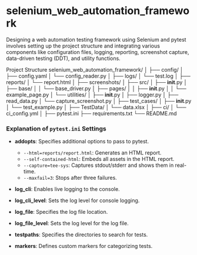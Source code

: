# selenium_web_automation_framework
Designing a web automation testing framework using Selenium and pytest involves setting up the project structure and integrating various components like configuration files, logging, reporting, screenshot capture, data-driven testing (DDT), and utility functions. 

Project Structure
selenium_web_automation_framework/
│
├── config/
│   ├── config.yaml
│   └── config_reader.py
│
├── logs/
│   └── test.log
│
├── reports/
│   └── report.html
│
├── screenshots/
│
├── src/
│   ├── __init__.py
│   ├── base/
│   │   └── base_driver.py
│   ├── pages/
│   │   ├── __init__.py
│   │   └── example_page.py
│   └── utilities/
│       ├── __init__.py
│       ├── logger.py
│       ├── read_data.py
│       └── capture_screenshot.py
│
├── test_cases/
│   ├── __init__.py
│   └── test_example.py
│
├── TestData/
│   └── data.xlsx
│
├── ci/
│   └── ci_config.yml
│
├── pytest.ini
├── requirements.txt
└── README.md

### Explanation of `pytest.ini` Settings

- **addopts**: Specifies additional options to pass to pytest. 
  - `--html=reports/report.html`: Generates an HTML report.
  - `--self-contained-html`: Embeds all assets in the HTML report.
  - `--capture=tee-sys`: Captures stdout/stderr and shows them in real-time.
  - `--maxfail=3`: Stops after three failures.

- **log_cli**: Enables live logging to the console.

- **log_cli_level**: Sets the log level for console logging.

- **log_file**: Specifies the log file location.

- **log_file_level**: Sets the log level for the log file.

- **testpaths**: Specifies the directories to search for tests.

- **markers**: Defines custom markers for categorizing tests.